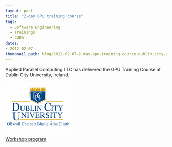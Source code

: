 ```yaml
---
layout: post
title: "2-day GPU training course"
tags:
  - Software Engineering
  - Trainings
  - CUDA
dates:
- 2012-02-07
thumbnail_path: blog/2012-02-07-2-day-gpu-training-course-dublin-city-university-sci-sym/DCU_Three_Castles.png
---
```


Applied Parallel Computing LLC has delivered the GPU Training Course at Dublin City University, Ireland.

![alt text](\assets\img\blog\2012-02-07-2-day-gpu-training-course-dublin-city-university-sci-sym/DCU_Three_Castles.png "Logo Title Text 1")

[Workshop program](\assets\img\blog\2012-02-07-2-day-gpu-training-course-dublin-city-university-sci-sym\UDublin_2day_school_program.pdf)
